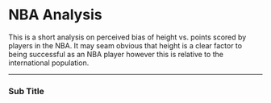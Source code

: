 # NBA Analysis
This is a short analysis on perceived bias of height vs. points scored by players in the NBA.
It may seam obvious that height is a clear factor to being successful as an NBA player however this is relative to the international population.

--------
### Sub Title
